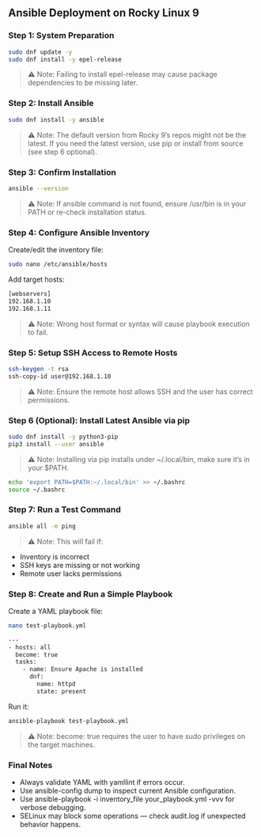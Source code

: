 ## Ansible Deployment on Rocky Linux 9

### Step 1: System Preparation

```bash
sudo dnf update -y
sudo dnf install -y epel-release
```
> ⚠️ Note: Failing to install epel-release may cause package dependencies to be missing later.

### Step 2: Install Ansible

```bash
sudo dnf install -y ansible
```
> ⚠️ Note: The default version from Rocky 9’s repos might not be the latest. If you need the latest version, use pip or install from source (see step 6 optional).

### Step 3: Confirm Installation

```bash
ansible --version
```
> ⚠️ Note: If ansible command is not found, ensure /usr/bin is in your PATH or re-check installation status.

### Step 4: Configure Ansible Inventory

Create/edit the inventory file:
```bash
sudo nano /etc/ansible/hosts
```
Add target hosts:
```bash
[webservers]
192.168.1.10
192.168.1.11
```
> ⚠️ Note: Wrong host format or syntax will cause playbook execution to fail.

### Step 5: Setup SSH Access to Remote Hosts

```bash
ssh-keygen -t rsa
ssh-copy-id user@192.168.1.10
```
> ⚠️ Note: Ensure the remote host allows SSH and the user has correct permissions.

### Step 6 (Optional): Install Latest Ansible via pip

```bash
sudo dnf install -y python3-pip
pip3 install --user ansible
```
> ⚠️ Note: Installing via pip installs under ~/.local/bin, make sure it’s in your $PATH.
```bash
echo 'export PATH=$PATH:~/.local/bin' >> ~/.bashrc
source ~/.bashrc
```

### Step 7: Run a Test Command

```bash
ansible all -m ping
```
> ⚠️ Note: This will fail if:
- Inventory is incorrect
- SSH keys are missing or not working
- Remote user lacks permissions

### Step 8: Create and Run a Simple Playbook

Create a YAML playbook file:
```bash
nano test-playbook.yml
```
```bash
---
- hosts: all
  become: true
  tasks:
    - name: Ensure Apache is installed
      dnf:
        name: httpd
        state: present
```
Run it:
```bash
ansible-playbook test-playbook.yml
```
> ⚠️ Note: become: true requires the user to have sudo privileges on the target machines.

### Final Notes

- Always validate YAML with yamllint if errors occur.
- Use ansible-config dump to inspect current Ansible configuration.
- Use ansible-playbook -i inventory_file your_playbook.yml -vvv for verbose debugging.
- SELinux may block some operations — check audit.log if unexpected behavior happens.

